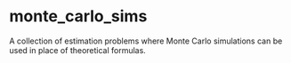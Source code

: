 # monte_carlo_sims

A collection of estimation problems where Monte Carlo simulations can be used in place of theoretical formulas.
